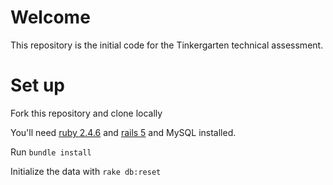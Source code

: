 # Welcome

This repository is the initial code for the Tinkergarten technical assessment. 

# Set up

Fork this repository and clone locally

You'll need [ruby 2.4.6](https://rvm.io/rvm/install) and [rails 5](http://guides.rubyonrails.org/getting_started.html#installing-rails)  and MySQL installed.

Run `bundle install`

Initialize the data with `rake db:reset`